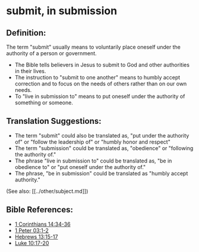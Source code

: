 # submit, in submission #

## Definition: ##

The term "submit" usually means to voluntarily place oneself under the authority of a person or government.

* The Bible tells believers in Jesus to submit to God and other authorities in their lives.
* The instruction to "submit to one another" means to humbly accept correction and to focus on the needs of others rather than on our own needs.
* To "live in submission to" means to put oneself under the authority of something or someone.

## Translation Suggestions: ##

* The term "submit" could also be translated as, "put under the authority of" or "follow the leadership of" or "humbly honor and respect"
* The term "submission" could be translated as, "obedience" or "following the authority of."
* The phrase "live in submission to" could be translated as, "be in obedience to" or "put oneself under the authority of."
* The phrase, "be in submission" could be translated as "humbly accept authority."

(See also: [[../other/subject.md]])

## Bible References: ##

* [1 Corinthians 14:34-36](en/tn/1co/help/14/34)
* [1 Peter 03:1-2](en/tn/1pe/help/03/01)
* [Hebrews 13:15-17](en/tn/heb/help/13/15)
* [Luke 10:17-20](en/tn/luk/help/10/17)